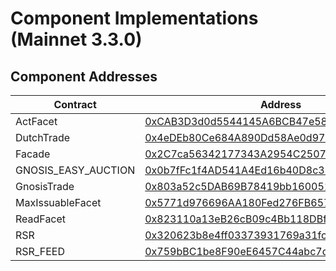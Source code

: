 # Component Implementations (Mainnet 3.3.0)

## Component Addresses

| Contract            | Address                                                                                                               | Version |
| ------------------- | --------------------------------------------------------------------------------------------------------------------- | ------- |
| ActFacet            | [0xCAB3D3d0d5544145A6BCB47e58F61368BCcAe2dB](https://etherscan.io/address/0xCAB3D3d0d5544145A6BCB47e58F61368BCcAe2dB) | N/A     |
| DutchTrade          | [0x4eDEb80Ce684A890Dd58Ae0d9762C38731b11b99](https://etherscan.io/address/0x4eDEb80Ce684A890Dd58Ae0d9762C38731b11b99) | 3.3.0   |
| Facade              | [0x2C7ca56342177343A2954C250702Fd464f4d0613](https://etherscan.io/address/0x2C7ca56342177343A2954C250702Fd464f4d0613) | N/A     |
| GNOSIS_EASY_AUCTION | [0x0b7fFc1f4AD541A4Ed16b40D8c37f0929158D101](https://etherscan.io/address/0x0b7fFc1f4AD541A4Ed16b40D8c37f0929158D101) | N/A     |
| GnosisTrade         | [0x803a52c5DAB69B78419bb160051071eF2F9Fd227](https://etherscan.io/address/0x803a52c5DAB69B78419bb160051071eF2F9Fd227) | 3.3.0   |
| MaxIssuableFacet    | [0x5771d976696AA180Fed276FB6571fE2f41D0b849](https://etherscan.io/address/0x5771d976696AA180Fed276FB6571fE2f41D0b849) | N/A     |
| ReadFacet           | [0x823110a13eB26cB09c4Bb118DBfE4ff5f96D5526](https://etherscan.io/address/0x823110a13eB26cB09c4Bb118DBfE4ff5f96D5526) | N/A     |
| RSR                 | [0x320623b8e4ff03373931769a31fc52a4e78b5d70](https://etherscan.io/address/0x320623b8e4ff03373931769a31fc52a4e78b5d70) | N/A     |
| RSR_FEED            | [0x759bBC1be8F90eE6457C44abc7d443842a976d02](https://etherscan.io/address/0x759bBC1be8F90eE6457C44abc7d443842a976d02) | N/A     |
